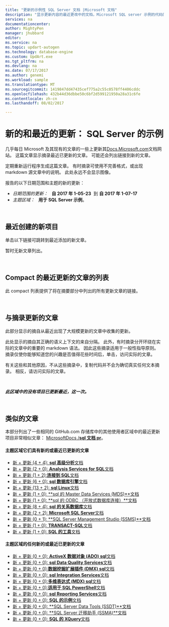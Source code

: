 ```yaml
---
title: "更新的示例性 SQL Server 文档 |Microsoft 文档"
description: "显示更新内容的最近更改中的文档，Microsoft SQL server 示例的代码的段。"
services: na
documentationcenter: 
author: MightyPen
manager: jhubbard
editor: 
ms.service: na
ms.topic: updart-autogen
ms.technology: database-engine
ms.custom: UpdArt.exe
ms.tgt_pltfrm: na
ms.devlang: na
ms.date: 07/17/2017
ms.author: genemi
ms.workload: sample
ms.translationtype: MT
ms.sourcegitcommit: 1419847dd47435cef775a2c55c0578ff4406cddc
ms.openlocfilehash: 432b44d36dbbe50c6bf2d599121950a28a31c6fe
ms.contentlocale: zh-cn
ms.lasthandoff: 08/02/2017

---
```

# <a name="new-and-recently-updated-sample-for-sql-server"></a>新的和最近的更新： SQL Server 的示例



几乎每日 Microsoft 及其现有的文章的一些上更新其[Docs.Microsoft.com](http://docs.microsoft.com/)文档网站。 这篇文章显示摘录最近已更新的文章。 可能还会列出链接到新的文章。

定期重新运行程序生成这篇文章。 有时摘录可使用不完善格式，或出现 markdown 源文章中的说明。 此处永远不会显示图像。

报告的以下日期范围和主题的新的更新：



- *日期范围的更新：* &nbsp; **自 2017 年 1-05-23** &nbsp;到&nbsp;**自 2017 年 1-07-17**
- *主题区域：* &nbsp; **用于 SQL Server 示例**。




&nbsp;

## <a name="new-articles-created-recently"></a>最近创建的新项目

单击以下链接可跳转到最近添加的新文章。


暂时无新文章列出。




&nbsp;

<a name="compactupdatedlist"/>

## <a name="compact-list-of-articles-updated-recently"></a>Compact 的最近更新的文章的列表

此 compact 列表提供了将在摘要部分中列出的所有更新文章的链接。



&nbsp;

## <a name="updated-articles-with-excerpts"></a>与摘录更新的文章

此部分显示的摘自从最近出现了大规模更新的文章中收集的更新。

此处显示的摘自其正确的语义上下文的来自分隔。 此外，有时摘录分开环绕在实际的文章中的重要的 markdown 语法。 因此这些摘录适用于一般性指导原则。 摘录仅使你能够知道您的兴趣是否值得花些时间后，单击，访问实际的文章。

有关这些和其他原因，不从这些摘录中，复制代码并不会为确切真实任何文本摘录。 相反，请访问实际的文章。



&nbsp;

***此区域中的没有项目已更新最近，这一次。***



<a name="similars2"/>

&nbsp;

## <a name="similar-articles"></a>类似的文章

本部分列出了一些相同的 GitHub.com 存储库中的其他使用者区域中的最近更新项目非常相似文章： [MicrosoftDocs /**sql 文档 pr**](https://github.com/microsoftdocs/sql-docs-pr/)。

<!--  20170717-1101  -->

#### <a name="subject-areas-which-do-have-new-or-recently-updated-articles"></a>主题区域它们具有新的或最近已更新的文章

- [新 + 更新 (4 + 4): **sql 高级分析**文档](../advanced-analytics/new-updated-advanced-analytics.md)
- [新 + 更新 (2 + 0): **Analysis Services for SQL**文档](../analysis-services/new-updated-analysis-services.md)
- [新 + 更新 (1 + 2):**连接到 SQL**文档](../connect/new-updated-connect.md)
- [新 + 更新 (6 + 0): **sql 数据库引擎**文档](../database-engine/new-updated-database-engine.md)
- [新 + 更新 (13 + 2): **sql Linux**文档](../linux/new-updated-linux.md)
- [新 + 更新 (1 + 0): **sql 的 Master Data Services (MDS)**文档](../master-data-services/new-updated-master-data-services.md)
- [新 + 更新 (1 + 0): **sql 的 ODBC （开放式数据库连接）**文档](../odbc/new-updated-odbc.md)
- [新 + 更新 (8 + 4): **sql 的关系数据库**文档](../relational-databases/new-updated-relational-databases.md)
- [新 + 更新 (2 + 2): **Microsoft SQL Server**文档](../sql-server/new-updated-sql-server.md)
- [新 + 更新 (0 + 1): **SQL Server Management Studio (SSMS)**文档](../ssms/new-updated-ssms.md)
- [新 + 更新 (1 + 0): **TRANSACT-SQL**文档](../t-sql/new-updated-t-sql.md)
- [新 + 更新 (1 + 0): **SQL 的工具**文档](../tools/new-updated-tools.md)


#### <a name="subject-areas-which-have-no-new-or-recently-updated-articles"></a>主题区域的任何新的或最近已更新的文章

- [新 + 更新 (0 + 0): **ActiveX 数据对象 (ADO) sql**文档](../ado/new-updated-ado.md)
- [新 + 更新 (0 + 0): **sql Data Quality Services**文档](../data-quality-services/new-updated-data-quality-services.md)
- [新 + 更新 (0 + 0):**数据挖掘扩展插件 (DMX) sql**文档](../dmx/new-updated-dmx.md)
- [新 + 更新 (0 + 0): **sql Integration Services**文档](../integration-services/new-updated-integration-services.md)
- [新 + 更新 (0 + 0):**多维表达式 (MDX) sql**文档](../mdx/new-updated-mdx.md)
- [新 + 更新 (0 + 0):**适用于 SQL PowerShell**文档](../powershell/new-updated-powershell.md)
- [新 + 更新 (0 + 0): **sql Reporting Services**文档](../reporting-services/new-updated-reporting-services.md)
- [新 + 更新 (0 + 0): **SQL 的示例**文档](../sample/new-updated-sample.md)
- [新 + 更新 (0 + 0): **SQL Server Data Tools (SSDT)**文档](../ssdt/new-updated-ssdt.md)
- [新 + 更新 (0 + 0): **SQL Server 迁移助手 (SSMA)**文档](../ssma/new-updated-ssma.md)
- [新 + 更新 (0 + 0): **SQL 的 XQuery**文档](../xquery/new-updated-xquery.md)


&nbsp;


